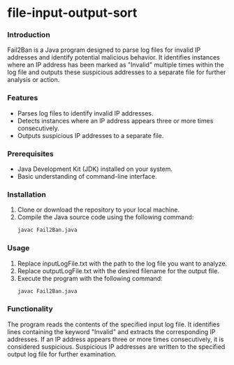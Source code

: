 # file-input-output-sort
### Introduction
Fail2Ban is a Java program designed to parse log files for invalid IP addresses and identify potential malicious behavior. It identifies instances where an IP address has been marked as "Invalid" multiple times within the log file and outputs these suspicious addresses to a separate file for further analysis or action.

### Features
- Parses log files to identify invalid IP addresses.
- Detects instances where an IP address appears three or more times consecutively.
- Outputs suspicious IP addresses to a separate file.

### Prerequisites
- Java Development Kit (JDK) installed on your system.
- Basic understanding of command-line interface.

### Installation
1. Clone or download the repository to your local machine.
2. Compile the Java source code using the following command:
   ```bash
   javac Fail2Ban.java

### Usage
1. Replace inputLogFile.txt with the path to the log file you want to analyze.
2. Replace outputLogFile.txt with the desired filename for the output file.
3. Execute the program with the following command:
   ```bash
   javac Fail2Ban.java
### Functionality
The program reads the contents of the specified input log file.
It identifies lines containing the keyword "Invalid" and extracts the corresponding IP addresses.
If an IP address appears three or more times consecutively, it is considered suspicious.
Suspicious IP addresses are written to the specified output log file for further examination.
